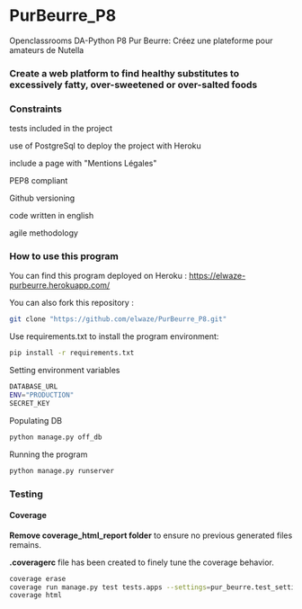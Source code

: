 # PurBeurre_P8
Openclassrooms DA-Python P8 Pur Beurre: 
Créez une plateforme pour amateurs de Nutella

### Create a web platform to find healthy substitutes to excessively fatty, over-sweetened or over-salted foods

### Constraints
tests included in the project

use of PostgreSql to deploy the project with Heroku

include a page with "Mentions Légales"

PEP8 compliant

Github versioning

code written in english

agile methodology

### How to use this program

You can find this program deployed on Heroku : https://elwaze-purbeurre.herokuapp.com/

You can also fork this repository :
```bash
git clone "https://github.com/elwaze/PurBeurre_P8.git"
```

Use requirements.txt to install the program environment:
```bash
pip install -r requirements.txt
```

Setting environment variables 
```bash
DATABASE_URL
ENV="PRODUCTION"
SECRET_KEY
```

Populating DB
```bash
python manage.py off_db
```

Running the program
```bash
python manage.py runserver
```

### Testing

#### Coverage

**Remove coverage_html_report folder** to ensure no previous generated files remains.

**.coveragerc** file has been created to finely tune the coverage behavior.

```bash
coverage erase
coverage run manage.py test tests.apps --settings=pur_beurre.test_settings
coverage html
```

